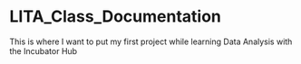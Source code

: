 # LITA_Class_Documentation
This is where I want to put my first project while learning Data Analysis with the Incubator Hub
